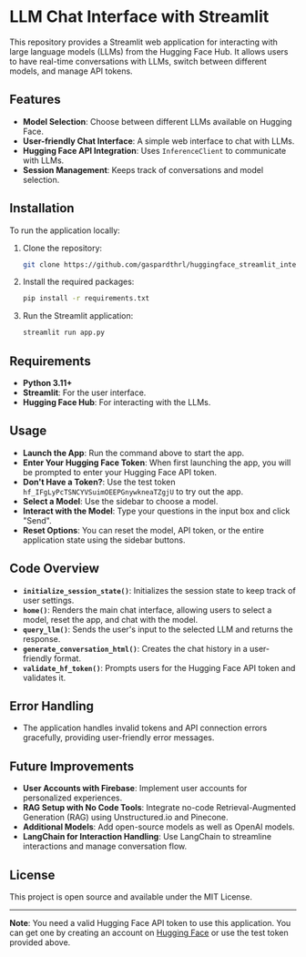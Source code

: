 # LLM Chat Interface with Streamlit

This repository provides a Streamlit web application for interacting with large language models (LLMs) from the Hugging Face Hub. It allows users to have real-time conversations with LLMs, switch between different models, and manage API tokens.

## Features

- **Model Selection**: Choose between different LLMs available on Hugging Face.
- **User-friendly Chat Interface**: A simple web interface to chat with LLMs.
- **Hugging Face API Integration**: Uses `InferenceClient` to communicate with LLMs.
- **Session Management**: Keeps track of conversations and model selection.

## Installation

To run the application locally:

1. Clone the repository:

   ```sh
   git clone https://github.com/gaspardthrl/huggingface_streamlit_interaction
   ```

2. Install the required packages:

   ```sh
   pip install -r requirements.txt
   ```

3. Run the Streamlit application:

   ```sh
   streamlit run app.py
   ```

## Requirements

- **Python 3.11+**
- **Streamlit**: For the user interface.
- **Hugging Face Hub**: For interacting with the LLMs.

## Usage

- **Launch the App**: Run the command above to start the app.
- **Enter Your Hugging Face Token**: When first launching the app, you will be prompted to enter your Hugging Face API token.
- **Don't Have a Token?**: Use the test token `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` to try out the app.
- **Select a Model**: Use the sidebar to choose a model.
- **Interact with the Model**: Type your questions in the input box and click "Send".
- **Reset Options**: You can reset the model, API token, or the entire application state using the sidebar buttons.

## Code Overview

- **`initialize_session_state()`**: Initializes the session state to keep track of user settings.
- **`home()`**: Renders the main chat interface, allowing users to select a model, reset the app, and chat with the model.
- **`query_llm()`**: Sends the user's input to the selected LLM and returns the response.
- **`generate_conversation_html()`**: Creates the chat history in a user-friendly format.
- **`validate_hf_token()`**: Prompts users for the Hugging Face API token and validates it.

## Error Handling

- The application handles invalid tokens and API connection errors gracefully, providing user-friendly error messages.

## Future Improvements

- **User Accounts with Firebase**: Implement user accounts for personalized experiences.
- **RAG Setup with No Code Tools**: Integrate no-code Retrieval-Augmented Generation (RAG) using Unstructured.io and Pinecone.
- **Additional Models**: Add open-source models as well as OpenAI models.
- **LangChain for Interaction Handling**: Use LangChain to streamline interactions and manage conversation flow.

## License

This project is open source and available under the MIT License.

---

**Note**: You need a valid Hugging Face API token to use this application. You can get one by creating an account on [Hugging Face](https://huggingface.co/) or use the test token provided above.
